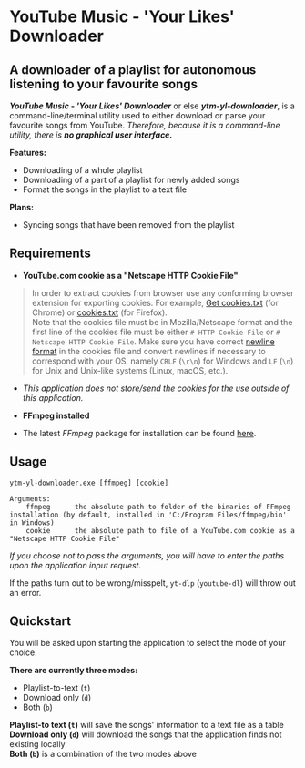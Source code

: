 # **YouTube Music - 'Your Likes' Downloader**
## A downloader of a playlist for autonomous listening to your favourite songs

***YouTube Music - 'Your Likes' Downloader*** or else ***ytm-yl-downloader***, is a command-line/terminal utility used to either download or parse your favourite songs from YouTube. *Therefore, because it is a command-line utility, there is **no graphical user interface.***

**Features:**
- Downloading of a whole playlist
- Downloading of a part of a playlist for newly added songs
- Format the songs in the playlist to a text file

**Plans:**
- Syncing songs that have been removed from the playlist

## Requirements

- **YouTube.com cookie as a "Netscape HTTP Cookie File"**
 >In order to extract cookies from browser use any conforming browser extension for exporting cookies. For example, [Get cookies.txt](https://chrome.google.com/webstore/detail/get-cookiestxt/bgaddhkoddajcdgocldbbfleckgcbcid/) (for Chrome) or [cookies.txt](https://addons.mozilla.org/en-US/firefox/addon/cookies-txt/) (for Firefox).  
 > Note that the cookies file must be in Mozilla/Netscape format and the first line of the cookies file must be either `# HTTP Cookie File` or `# Netscape HTTP Cookie File`. Make sure you have correct [newline format](https://en.wikipedia.org/wiki/Newline) in the cookies file and convert newlines if necessary to correspond with your OS, namely `CRLF` (`\r\n`) for Windows and `LF` (`\n`) for Unix and Unix-like systems (Linux, macOS, etc.).
 + *This application does not store/send the cookies for the use outside of this application.*
- **FFmpeg installed**
 + The latest *FFmpeg* package for installation can be found [here](https://www.gyan.dev/ffmpeg/builds/ffmpeg-git-full.7z).

## Usage

```
ytm-yl-downloader.exe [ffmpeg] [cookie]  
  
Arguments:
    ffmpeg      the absolute path to folder of the binaries of FFmpeg installation (by default, installed in 'C:/Program Files/ffmpeg/bin' in Windows)
    cookie      the absolute path to file of a YouTube.com cookie as a "Netscape HTTP Cookie File"
```
*If you choose not to pass the arguments, you will have to enter the paths upon the application input request.*

If the paths turn out to be wrong/misspelt, `yt-dlp` (`youtube-dl`) will throw out an error.

## Quickstart

You will be asked upon starting the application to select the mode of your choice. 

**There are currently three modes:**
- Playlist-to-text (`t`)
- Download only (`d`)
- Both (`b`)

**Playlist-to text (`t`)** will save the songs' information to a text file as a table  
**Download only (`d`)** will download the songs that the application finds not existing locally  
**Both (`b`)** is a combination of the two modes above